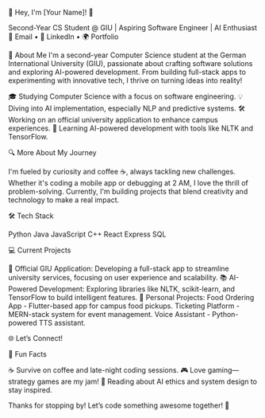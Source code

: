 
  


👋 Hey, I'm [Your Name]! 🚀


  Second-Year CS Student @ GIU | Aspiring Software Engineer | AI Enthusiast
  📧 Email •
  💼 LinkedIn •
  🌍 Portfolio



  
  



🌟 About Me
I'm a second-year Computer Science student at the German International University (GIU), passionate about crafting software solutions and exploring AI-powered development. From building full-stack apps to experimenting with innovative tech, I thrive on turning ideas into reality!

🎓 Studying Computer Science with a focus on software engineering.
💡 Diving into AI implementation, especially NLP and predictive systems.
🛠️ Working on an official university application to enhance campus experiences.
🌱 Learning AI-powered development with tools like NLTK and TensorFlow.


🔍 More About My Journey

I'm fueled by curiosity and coffee ☕, always tackling new challenges. Whether it's coding a mobile app or debugging at 2 AM, I love the thrill of problem-solving. Currently, I'm building projects that blend creativity and technology to make a real impact.




🛠️ Tech Stack

  Python
  Java
  JavaScript
  C++
  React
  Express
  SQL



💻 Current Projects

🏫 Official GIU Application: Developing a full-stack app to streamline university services, focusing on user experience and scalability.
📚 AI-Powered Development: Exploring libraries like NLTK, scikit-learn, and TensorFlow to build intelligent features.
🔧 Personal Projects: 
Food Ordering App - Flutter-based app for campus food pickups.
Ticketing Platform - MERN-stack system for event management.
Voice Assistant - Python-powered TTS assistant.




  



🌐 Let’s Connect!

  
  
  



🎉 Fun Facts

☕ Survive on coffee and late-night coding sessions.
🎮 Love gaming—strategy games are my jam!
📖 Reading about AI ethics and system design to stay inspired.


  


Thanks for stopping by! Let’s code something awesome together! 🚀
